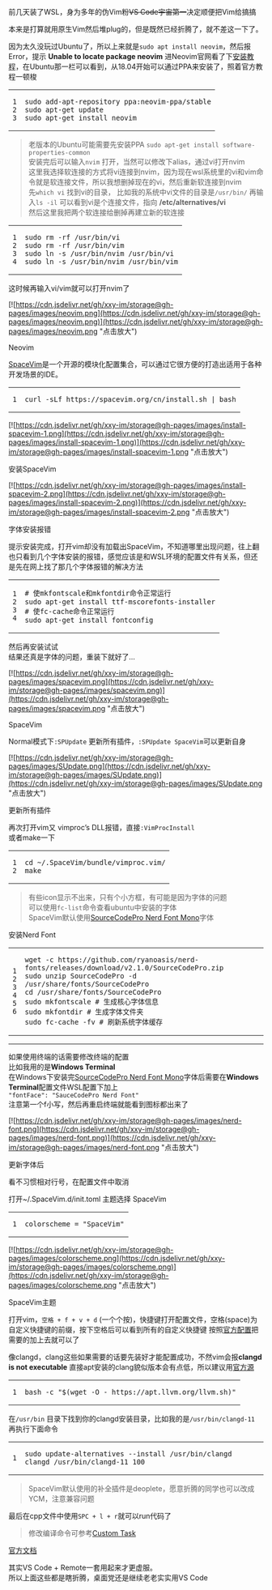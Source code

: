 前几天装了WSL，身为多年的伪Vim粉~~VS Code宇宙第一~~决定顺便把Vim给搞搞

本来是打算就用原生Vim然后堆plug的，但是既然已经折腾了，就不差这一下了。

因为太久没玩过Ubuntu了，所以上来就是`sudo apt install neovim`，然后报Error，提示 **Unable to locate package neovim** 进Neovim官网看了下[安装教程](https://github.com/neovim/neovim/wiki/Installing-Neovim)，在Ubuntu那一栏可以看到，从18.04开始可以通过PPA来安装了，照着官方教程一顿梭

<table><tbody><tr><td><pre tabindex="0"><code><span>1
</span><span>2
</span><span>3
</span></code></pre></td><td><pre tabindex="0"><code data-lang="bash">sudo add-apt-repository ppa:neovim-ppa/stable
sudo apt-get update
sudo apt-get install neovim
</code></pre></td></tr></tbody></table>

> 老版本的Ubuntu可能需要先安装PPA `sudo apt-get install software-properties-common`  
> 安装完后可以输入`nvim` 打开，当然可以修改下alias，通过vi打开nvim  
> 这里我选择软连接的方式将vi连接到nvim，因为现在wsl系统里的vi和vim命令就是软连接文件，所以我想删掉现在的vi，然后重新软连接到nvim  
> 先`which vi` 找到vi的目录， 比如我的系统中vi文件的目录是`/usr/bin/` 再输入`ls -il` 可以看到vi是个连接文件，指向 **/etc/alternatives/vi**  
> 然后这里我把两个软连接给删掉再建立新的软连接

<table><tbody><tr><td><pre tabindex="0"><code><span>1
</span><span>2
</span><span>3
</span><span>4
</span></code></pre></td><td><pre tabindex="0"><code data-lang="bash">sudo rm -rf /usr/bin/vi 
sudo rm -rf /usr/bin/vim
sudo ln -s /usr/bin/nvim /usr/bin/vi
sudo ln -s /usr/bin/nvim /usr/bin/vim
</code></pre></td></tr></tbody></table>

这时候再输入vi/vim就可以打开nvim了

[![https://cdn.jsdelivr.net/gh/xxy-im/storage@gh-pages/images/neovim.png](https://cdn.jsdelivr.net/gh/xxy-im/storage@gh-pages/images/neovim.png)](https://cdn.jsdelivr.net/gh/xxy-im/storage@gh-pages/images/neovim.png "点击放大")

Neovim

[SpaceVim](https://spacevim.org/cn/)是一个开源的模块化配置集合，可以通过它很方便的打造出适用于各种开发场景的IDE。

<table><tbody><tr><td><pre tabindex="0"><code><span>1
</span></code></pre></td><td><pre tabindex="0"><code data-lang="bash">curl -sLf https://spacevim.org/cn/install.sh <span>|</span> bash
</code></pre></td></tr></tbody></table>

[![https://cdn.jsdelivr.net/gh/xxy-im/storage@gh-pages/images/install-spacevim-1.png](https://cdn.jsdelivr.net/gh/xxy-im/storage@gh-pages/images/install-spacevim-1.png)](https://cdn.jsdelivr.net/gh/xxy-im/storage@gh-pages/images/install-spacevim-1.png "点击放大")

安装SpaceVim

[![https://cdn.jsdelivr.net/gh/xxy-im/storage@gh-pages/images/install-spacevim-2.png](https://cdn.jsdelivr.net/gh/xxy-im/storage@gh-pages/images/install-spacevim-2.png)](https://cdn.jsdelivr.net/gh/xxy-im/storage@gh-pages/images/install-spacevim-2.png "点击放大")

字体安装报错

提示安装完成，打开vim却没有加载出SpaceVim，不知道哪里出现问题，往上翻也只看到几个字体安装的报错，感觉应该是和WSL环境的配置文件有关系，但还是先在网上找了那几个字体报错的解决方法

<table><tbody><tr><td><pre tabindex="0"><code><span>1
</span><span>2
</span><span>3
</span><span>4
</span></code></pre></td><td><pre tabindex="0"><code data-lang="bash"><span># 使mkfontscale和mkfontdir命令正常运行</span>
sudo apt-get install ttf-mscorefonts-installer
<span># 使fc-cache命令正常运行</span>
sudo apt-get install fontconfig 
</code></pre></td></tr></tbody></table>

然后再安装试试  
结果还真是字体的问题，重装下就好了…

[![https://cdn.jsdelivr.net/gh/xxy-im/storage@gh-pages/images/spacevim.png](https://cdn.jsdelivr.net/gh/xxy-im/storage@gh-pages/images/spacevim.png)](https://cdn.jsdelivr.net/gh/xxy-im/storage@gh-pages/images/spacevim.png "点击放大")

SpaceVim

Normal模式下`:SPUpdate` 更新所有插件，`:SPUpdate SpaceVim`可以更新自身

[![https://cdn.jsdelivr.net/gh/xxy-im/storage@gh-pages/images/SUpdate.png](https://cdn.jsdelivr.net/gh/xxy-im/storage@gh-pages/images/SUpdate.png)](https://cdn.jsdelivr.net/gh/xxy-im/storage@gh-pages/images/SUpdate.png "点击放大")

更新所有插件

再次打开vim又 vimproc’s DLL报错，直接`:VimProcInstall`  
或者make一下

<table><tbody><tr><td><pre tabindex="0"><code><span>1
</span><span>2
</span></code></pre></td><td><pre tabindex="0"><code data-lang="bash"><span>cd</span> ~/.SpaceVim/bundle/vimproc.vim/
make
</code></pre></td></tr></tbody></table>

> 有些icon显示不出来，只有个小方框，有可能是因为字体的问题  
> 可以使用`fc-list`命令查看ubuntu中安装的字体  
> SpaceVim默认使用[SourceCodePro Nerd Font Mono](https://github.com/ryanoasis/nerd-fonts/releases)字体

安装Nerd Font

<table><tbody><tr><td><pre tabindex="0"><code><span>1
</span><span>2
</span><span>3
</span><span>4
</span><span>5
</span><span>6
</span></code></pre></td><td><pre tabindex="0"><code data-lang="bash">wget -c https://github.com/ryanoasis/nerd-fonts/releases/download/v2.1.0/SourceCodePro.zip
sudo unzip SourceCodePro -d /usr/share/fonts/SourceCodePro
<span>cd</span> /usr/share/fonts/SourceCodePro
sudo mkfontscale <span># 生成核心字体信息</span>
sudo mkfontdir <span># 生成字体文件夹</span>
sudo fc-cache -fv <span># 刷新系统字体缓存</span>
</code></pre></td></tr></tbody></table>

___

如果使用终端的话需要修改终端的配置  
比如我用的是**Windows Terminal**  
在Windows下安装完[SourceCodePro Nerd Font Mono](https://github.com/ryanoasis/nerd-fonts/releases)字体后需要在**Windows Terminal**配置文件WSL配置下加上  
`"fontFace": "SauceCodePro Nerd Font"`  
注意第一个f小写，然后再重启终端就能看到图标都出来了

[![https://cdn.jsdelivr.net/gh/xxy-im/storage@gh-pages/images/nerd-font.png](https://cdn.jsdelivr.net/gh/xxy-im/storage@gh-pages/images/nerd-font.png)](https://cdn.jsdelivr.net/gh/xxy-im/storage@gh-pages/images/nerd-font.png "点击放大")

更新字体后

看不习惯相对行号，在配置文件中取消

打开~/.SpaceVim.d/init.toml 主题选择 SpaceVim

<table><tbody><tr><td><pre tabindex="0"><code><span>1
</span></code></pre></td><td><pre tabindex="0"><code data-lang="fallback">colorscheme = "SpaceVim"
</code></pre></td></tr></tbody></table>

[![https://cdn.jsdelivr.net/gh/xxy-im/storage@gh-pages/images/colorscheme.png](https://cdn.jsdelivr.net/gh/xxy-im/storage@gh-pages/images/colorscheme.png)](https://cdn.jsdelivr.net/gh/xxy-im/storage@gh-pages/images/colorscheme.png "点击放大")

SpaceVim主题

打开vim，`空格 + f + v + d` (一个个按)，快捷键打开配置文件，空格(space)为自定义快捷键的前缀，按下空格后可以看到所有的自定义快捷键 按照[官方配置](https://spacevim.org/cn/use-vim-as-a-c-cpp-ide/)把需要的加上去就可以了

像clangd，clang这些如果需要的话要先装好才能配置成功，不然vim会报**clangd is not executable** 直接apt安装的clang貌似版本会有点低，所以建议用[官方源](https://apt.llvm.org/)

<table><tbody><tr><td><pre tabindex="0"><code><span>1
</span></code></pre></td><td><pre tabindex="0"><code data-lang="bash">bash -c <span>"</span><span>$(</span>wget -O - https://apt.llvm.org/llvm.sh<span>)</span><span>"</span>
</code></pre></td></tr></tbody></table>

在`/usr/bin` 目录下找到你的clangd安装目录，比如我的是`/usr/bin/clangd-11` 再执行下面命令

<table><tbody><tr><td><pre tabindex="0"><code><span>1
</span></code></pre></td><td><pre tabindex="0"><code data-lang="bash">sudo update-alternatives --install /usr/bin/clangd clangd /usr/bin/clangd-11 <span>100</span>
</code></pre></td></tr></tbody></table>

> SpaceVim默认使用的补全插件是deoplete，愿意折腾的同学也可以改成YCM，注意兼容问题

最后在cpp文件中使用`SPC + l + r`就可以run代码了

> 修改编译命令可参考[Custom Task](https://spacevim.org/documentation/#tasks)

[官方文档](https://spacevim.org/cn/use-vim-as-a-python-ide/)

其实VS Code + Remote一套用起来才更虚服。  
所以上面这些都是瞎折腾，桌面党还是继续老老实实用VS Code